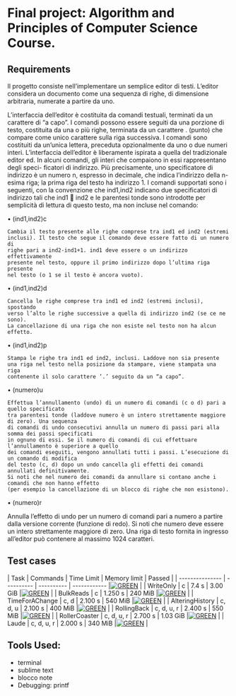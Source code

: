 # Final project: Algorithm and Principles of Computer Science Course.

## Requirements

Il progetto consiste nell’implementare un semplice editor di testi. L’editor considera un documento come una sequenza di righe, di dimensione arbitraria, numerate a partire da uno.

L’interfaccia dell’editor è costituita da comandi testuali, terminati da un carattere di “a capo”. I comandi possono essere seguiti da una porzione di testo, costituita da una o più righe, terminata da un carattere . (punto) che compare come unico carattere sulla riga successiva. I comandi sono costituiti da un’unica lettera, preceduta opzionalmente da uno o due numeri interi. L’interfaccia dell’editor è liberamente ispirata a quella del tradizionale editor ed.
In alcuni comandi, gli interi che compaiono in essi rappresentano degli speci- ficatori di indirizzo. Più precisamente, uno specificatore di indirizzo è un numero n, espresso in decimale, che indica l’indirizzo della n-esima riga; la prima riga del testo ha indirizzo 1.
I comandi supportati sono i seguenti, con la convenzione che ind1,ind2 indicano due specificatori di indirizzo tali che ind1  ind2 e le parentesi tonde sono introdotte per semplicità di lettura di questo testo, ma non incluse nel comando:

• (ind1,ind2)c

    Cambia il testo presente alle righe comprese tra ind1 ed ind2 (estremi
    inclusi). Il testo che segue il comando deve essere fatto di un numero di
    righe pari a ind2-ind1+1. ind1 deve essere o un indirizzo effettivamente
    presente nel testo, oppure il primo indirizzo dopo l’ultima riga presente
    nel testo (o 1 se il testo è ancora vuoto).
• (ind1,ind2)d

    Cancella le righe comprese tra ind1 ed ind2 (estremi inclusi), spostando
    verso l’alto le righe successive a quella di indirizzo ind2 (se ce ne sono).
    La cancellazione di una riga che non esiste nel testo non ha alcun effetto.
• (ind1,ind2)p

    Stampa le righe tra ind1 ed ind2, inclusi. Laddove non sia presente
    una riga nel testo nella posizione da stampare, viene stampata una riga
    contenente il solo carattere ’.’ seguito da un “a capo”.
• (numero)u

    Effettua l’annullamento (undo) di un numero di comandi (c o d) pari a quello specificato
    tra parentesi tonde (laddove numero è un intero strettamente maggiore di zero). Una sequenza 
    di comandi di undo consecutivi annulla un numero di passi pari alla somma dei passi specificati 
    in ognuno di essi. Se il numero di comandi di cui effettuare l’annullamento è superiore a quello 
    dei comandi eseguiti, vengono annullati tutti i passi. L’esecuzione di un comando di modifica 
    del testo (c, d) dopo un undo cancella gli effetti dei comandi annullati definitivamente.
    Si noti che nel numero dei comandi da annullare si contano anche i comandi che non hanno effetto
    (per esempio la cancellazione di un blocco di righe che non esistono).

 
• (numero)r

Annulla l’effetto di undo per un numero di comandi pari a numero a partire
dalla versione corrente (funzione di redo). Si noti che numero deve essere
un intero strettamente maggiore di zero. 
Una riga di testo fornita in ingresso all’editor può contenere al massimo 1024
caratteri.

 

## Test cases

| Task            | Commands   | Time Limit | Memory limit | Passed |
| --------------- | ---------- | ---------- | ------------ |[![GREEN](https://placehold.it/15/44bb44/44bb44)](#)        |
| WriteOnly       | c          | 7.4 s      | 3.00 GiB     |[![GREEN](https://placehold.it/15/44bb44/44bb44)](#)        |
| BulkReads       | c          | 1.250 s    | 240 MiB      |[![GREEN](https://placehold.it/15/44bb44/44bb44)](#)        |
| TimeForAChange  | c, d       | 2.100 s    | 540 MiB      |[![GREEN](https://placehold.it/15/44bb44/44bb44)](#)        |
| AlteringHistory | c, d, u    | 2.100 s    | 400 MiB      |[![GREEN](https://placehold.it/15/44bb44/44bb44)](#)        |
| RollingBack     | c, d, u, r | 2.400 s    | 550 MiB      |[![GREEN](https://placehold.it/15/44bb44/44bb44)](#)        |
| RollerCoaster   | c, d, u, r | 2.700 s    | 1.03 GiB     |[![GREEN](https://placehold.it/15/44bb44/44bb44)](#)        |
| Laude           | c, d, u, r | 2.000 s    | 340 MiB      |[![GREEN](https://placehold.it/15/44bb44/44bb44)](#)        |



## Tools Used:
- terminal
- sublime text
- blocco note
- Debugging: printf
